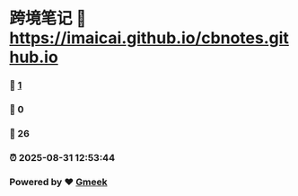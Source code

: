 # 跨境笔记 :link: https://imaicai.github.io/cbnotes.github.io 
### :page_facing_up: [1](https://imaicai.github.io/cbnotes.github.io/tag.html) 
### :speech_balloon: 0 
### :hibiscus: 26 
### :alarm_clock: 2025-08-31 12:53:44 
### Powered by :heart: [Gmeek](https://github.com/Meekdai/Gmeek)
